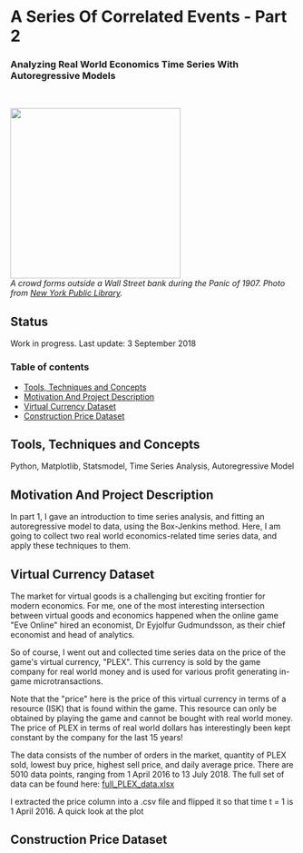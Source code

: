 # A Series Of Correlated Events - Part 2
### Analyzing Real World Economics Time Series With Autoregressive Models

<br>

<p align="left">
  <img src="https://raw.githubusercontent.com/tommyzakhoo/autoregressive/master/panic.jpg", width="300">
  <br>
  <i> A crowd forms outside a Wall Street bank during the Panic of 1907. Photo from <a href="https://digitalcollections.nypl.org/items/510d47dd-5b2c-a3d9-e040-e00a18064a99">New York Public Library</a>. </i>
</p>

## Status
Work in progress. Last update: 3 September 2018

### Table of contents

- [Tools, Techniques and Concepts](#tools-techniques-and-concepts)
- [Motivation And Project Description](#motivation-and-project-description)
- [Virtual Currency Dataset](#virtual-currency-dataset)
- [Construction Price Dataset](#construction-price-dataset)

## Tools, Techniques and Concepts

Python, Matplotlib, Statsmodel, Time Series Analysis, Autoregressive Model

## Motivation And Project Description

In part 1, I gave an introduction to time series analysis, and fitting an autoregressive model to data, using the Box-Jenkins method. Here, I am going to collect two real world economics-related time series data, and apply these techniques to them.

## Virtual Currency Dataset

The market for virtual goods is a challenging but exciting frontier for modern economics. For me, one of the most interesting intersection between virtual goods and economics happened when the online game "Eve Online" hired an economist, Dr Eyjolfur Gudmundsson, as their chief economist and head of analytics.

So of course, I went out and collected time series data on the price of the game's virtual currency, "PLEX". This currency is sold by the game company for real world money and is used for various profit generating in-game microtransactions. 

Note that the "price" here is the price of this virtual currency in terms of a resource (ISK) that is found within the game. This resource can only be obtained by playing the game and cannot be bought with real world money. The price of PLEX in terms of real world dollars has interestingly been kept constant by the company for the last 15 years!

The data consists of the number of orders in the market, quantity of PLEX sold, lowest buy price, highest sell price, and daily average price. There are 5010 data points, ranging from 1 April 2016 to 13 July 2018. The full set of data can be found here: [full_PLEX_data.xlsx](full_PLEX_data.xlsx)

I extracted the price column into a .csv file and flipped it so that time t = 1 is 1 April 2016. A quick look at the plot

## Construction Price Dataset


